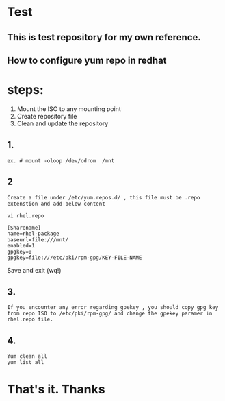 # Test

## This is test repository for my own reference. 

## How to configure yum repo in redhat 

# steps:

1. Mount the ISO to any mounting point
2. Create repository file
3. Clean and update the repository 


## 1. 
    ex. # mount -oloop /dev/cdrom  /mnt
    
## 2  
    Create a file under /etc/yum.repos.d/ , this file must be .repo extenstion and add below content
    
    vi rhel.repo
    
    [Sharename]
    name=rhel-package
    baseurl=file:///mnt/
    enabled=1
    gpgkey=0  
    gpgkey=file:///etc/pki/rpm-gpg/KEY-FILE-NAME
    
   Save and exit (wq!)
   
## 3. 
    If you encounter any error regarding gpekey , you should copy gpg key from repo ISO to /etc/pki/rpm-gpg/ and change the gpekey paramer in rhel.repo file. 
    
## 4.

    Yum clean all 
    yum list all
    
 # That's it. Thanks 
